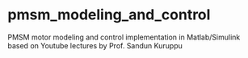 # pmsm_modeling_and_control
 PMSM motor modeling and control implementation in Matlab/Simulink based on Youtube lectures by Prof. Sandun Kuruppu
